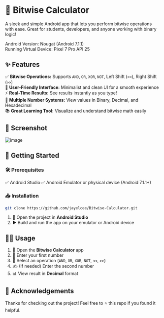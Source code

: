 # 🧮 Bitwise Calculator

A sleek and simple Android app that lets you perform bitwise operations with ease. Great for students, developers, and anyone working with binary logic!  

Android Version: Nougat (Android 7.1.1)  
Running Virtual Device: Pixel 7 Pro API 25  

## ✨ Features

✅ **Bitwise Operations:** Supports `AND`, `OR`, `XOR`, `NOT`, Left Shift (`<<`), Right Shift (`>>`)  
📱 **User-Friendly Interface:** Minimalist and clean UI for a smooth experience  
⚡ **Real-Time Results:** See results instantly as you type!  
🔢 **Multiple Number Systems:** View values in Binary, Decimal, and Hexadecimal  
📚 **Great Learning Tool:** Visualize and understand bitwise math easily  


## 📱 Screenshot
![image](https://github.com/user-attachments/assets/b64ab270-ee24-4326-9a27-a522c4dc00bb)

## 🚀 Getting Started

### 🛠 Prerequisites

✅ Android Studio
✅ Android Emulator or physical device (Android 7.1.1+)

### 📥 Installation

```bash
git clone https://github.com/jayelcee/Bitwise-Calculator.git
```

1. 📂 Open the project in **Android Studio**  
2. ▶️ Build and run the app on your emulator or Android device  


## 🧑‍💻 Usage

1. 📲 Open the **Bitwise Calculator** app  
2. 🧮 Enter your first number  
3. 🔘 Select an operation (`AND`, `OR`, `XOR`, `NOT`, `<<`, `>>`)  
4. ✍️ (If needed) Enter the second number  
5. 📊 View result in **Decimal** format


## 🙌 Acknowledgements

Thanks for checking out the project! Feel free to ⭐ this repo if you found it helpful.  
